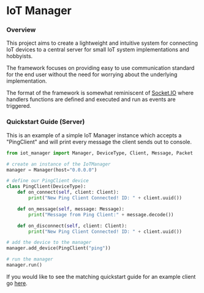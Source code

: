 # IoT Manager
### Overview
This project aims to create a lightweight and intuitive system for connecting
IoT devices to a central server for small IoT system implementations and hobbyists.

The framework focuses on providing easy to use communication standard for the
end user without the need for worrying about the underlying implementation.

The format of the framework is somewhat reminiscent of [Socket.IO](https://socket.io/) 
where handlers functions are defined and executed and run as events are triggered.


### Quickstart Guide (Server)
This is an example of a simple IoT Manager instance which accepts a "PingClient"
and will print every message the client sends out to console.

```python
from iot_manager import Manager, DeviceType, Client, Message, Packet

# create an instance of the IoTManager
manager = Manager(host="0.0.0.0")

# define our PingClient device
class PingClient(DeviceType):
    def on_connect(self, client: Client):
        print("New Ping Client Connected! ID: " + client.uuid())

    def on_message(self, message: Message):
        print("Message from Ping Client:" + message.decode())

    def on_disconnect(self, client: Client):
        print("New Ping Client Connected! ID: " + client.uuid())

# add the device to the manager
manager.add_device(PingClient("ping"))

# run the manager
manager.run()
```

If you would like to see the matching quickstart guide for an example
client go [here](https://github.com/dylancrockett/iot-manager-client).

